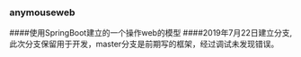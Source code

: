 ### anymouseweb
####使用SpringBoot建立的一个操作web的模型
####2019年7月22日建立分支,此次分支保留用于开发，master分支是前期写的框架，经过调试未发现错误。

